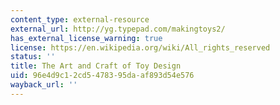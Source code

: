 ```yaml
---
content_type: external-resource
external_url: http://yg.typepad.com/makingtoys2/
has_external_license_warning: true
license: https://en.wikipedia.org/wiki/All_rights_reserved
status: ''
title: The Art and Craft of Toy Design
uid: 96e4d9c1-2cd5-4783-95da-af893d54e576
wayback_url: ''
---
```

